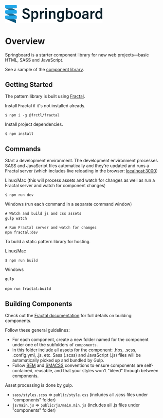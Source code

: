 
<img src="https://github.com/jpolete/springboard/blob/develop/public/images/logo-full@2x.png?raw=true" alt="Springboard Logo" width="320">

# Overview

Springboard is a starter component library for new web projects—basic HTML, SASS and JavaScript.

See a sample of the [component library](http://jpolete.github.io/springboard).

## Getting Started

The pattern library is built using [Fractal](https://github.com/frctl/fractal). 

Install Fractal if it's not installed already.

```
$ npm i -g @frctl/fractal
```

Install project dependencies.

```
$ npm install 
```

## Commands

Start a development environment. The development environment processes SASS and JavaScript files automatically and they're updated and runs a Fractal server (which includes live reloading in the browser: [localhost:3000](http://localhost:3000))

Linux/Mac (this will process assets and watch for changes as well as run a Fractal server and watch for component changes)

```
$ npm run dev
```

Windows (run each command in a separate command window)

```
# Watch and build js and css assets
gulp watch
```

```
# Run Fractal server and watch for changes
npm fractal:dev
```


To build a static pattern library for hosting.

Linux/Mac

```
$ npm run build
```

Windows

```
gulp

npm run fractal:build
```

## Building Components

Check out the [Fractal documentation](http://fractal.build/) for full details on building components.

Follow these general guidelines:

- For each component, create a new folder named for the component under one of the subfolders of `components`.
- In this folder include all assets for the component: .hbs, .scss, .config.yml, .js, etc. Sass (.scss) and JavaScript (.js) files will be automatically picked up and bundled by Gulp.
- Follow [BEM](http://getbem.com/) and [SMACSS](http://smacss.com/) conventions to ensure components are self-contained, reusable, and that your styles won't "bleed" through between components.

Asset processing is done by gulp.

- `sass/styles.scss` => `public/style.css` (includes all .scss files under "components" folder)
- `js/main.js` => `public/js/main.min.js` (includes all .js files under "components" folder)


